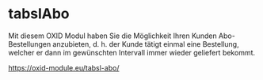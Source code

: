 # tabslAbo

Mit diesem OXID Modul haben Sie die Möglichkeit Ihren Kunden Abo-Bestellungen anzubieten, d. h. der Kunde tätigt einmal eine Bestellung, welcher er dann im gewünschten Intervall immer wieder geliefert bekommt.

https://oxid-module.eu/tabsl-abo/
